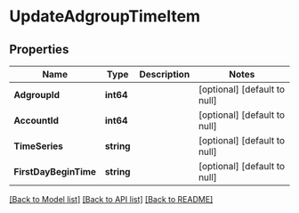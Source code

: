 # UpdateAdgroupTimeItem

## Properties
Name | Type | Description | Notes
------------ | ------------- | ------------- | -------------
**AdgroupId** | **int64** |  | [optional] [default to null]
**AccountId** | **int64** |  | [optional] [default to null]
**TimeSeries** | **string** |  | [optional] [default to null]
**FirstDayBeginTime** | **string** |  | [optional] [default to null]

[[Back to Model list]](../README.md#documentation-for-models) [[Back to API list]](../README.md#documentation-for-api-endpoints) [[Back to README]](../README.md)


